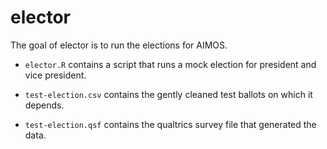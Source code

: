 
<!-- README.md is generated from README.Rmd. Please edit that file -->

# elector

<!-- badges: start -->

<!-- badges: end -->

The goal of elector is to run the elections for AIMOS.

  - `elector.R` contains a script that runs a mock election for
    president and vice president.

  - `test-election.csv` contains the gently cleaned test ballots on
    which it depends.

  - `test-election.qsf` contains the qualtrics survey file that
    generated the data.
